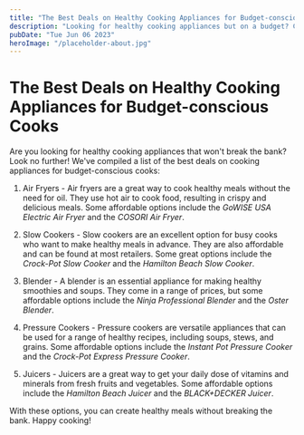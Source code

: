 ```yaml
---
title: "The Best Deals on Healthy Cooking Appliances for Budget-conscious Cooks"
description: "Looking for healthy cooking appliances but on a budget? Check out our guide for the best deals on cooking appliances for budget-conscious cooks!"
pubDate: "Tue Jun 06 2023"
heroImage: "/placeholder-about.jpg"
---
```


# The Best Deals on Healthy Cooking Appliances for Budget-conscious Cooks

Are you looking for healthy cooking appliances that won&#39;t break the bank? Look no further! We&#39;ve compiled a list of the best deals on cooking appliances for budget-conscious cooks:

1. Air Fryers - Air fryers are a great way to cook healthy meals without the need for oil. They use hot air to cook food, resulting in crispy and delicious meals. Some affordable options include the *GoWISE USA Electric Air Fryer* and the *COSORI Air Fryer*.

2. Slow Cookers - Slow cookers are an excellent option for busy cooks who want to make healthy meals in advance. They are also affordable and can be found at most retailers. Some great options include the *Crock-Pot Slow Cooker* and the *Hamilton Beach Slow Cooker*.

3. Blender - A blender is an essential appliance for making healthy smoothies and soups. They come in a range of prices, but some affordable options include the *Ninja Professional Blender* and the *Oster Blender*.

4. Pressure Cookers - Pressure cookers are versatile appliances that can be used for a range of healthy recipes, including soups, stews, and grains. Some affordable options include the *Instant Pot Pressure Cooker* and the *Crock-Pot Express Pressure Cooker*.

5. Juicers - Juicers are a great way to get your daily dose of vitamins and minerals from fresh fruits and vegetables. Some affordable options include the *Hamilton Beach Juicer* and the *BLACK+DECKER Juicer*.

With these options, you can create healthy meals without breaking the bank. Happy cooking!